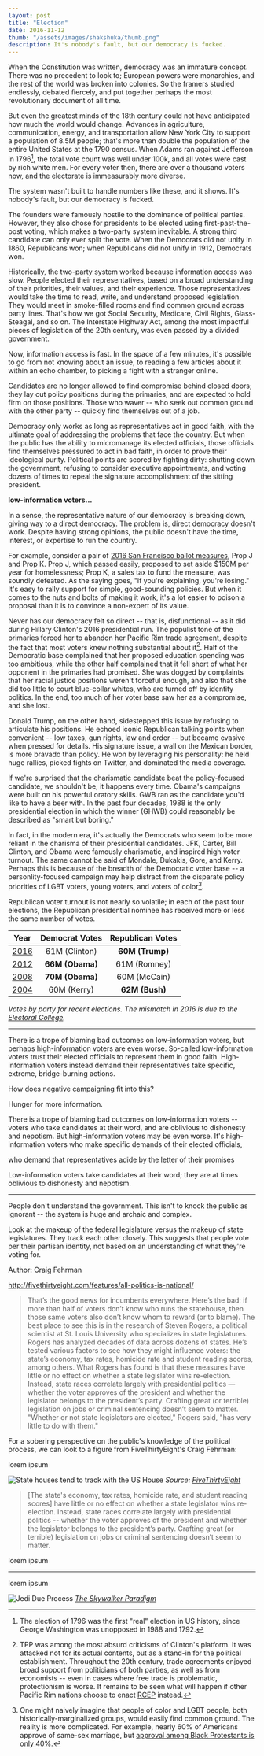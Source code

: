 ```yaml
---
layout: post
title: "Election"
date: 2016-11-12
thumb: "/assets/images/shakshuka/thumb.png"
description: It's nobody's fault, but our democracy is fucked.
---
```


When the Constitution was written, democracy was an immature concept.
There was no precedent to look to; European powers were monarchies, and
the rest of the world was broken into colonies. So the framers studied
endlessly, debated fiercely, and put together perhaps the most
revolutionary document of all time.

But even the greatest minds of the 18th century could not have
anticipated how much the world would change. Advances in agriculture,
communication, energy, and transportation allow New York City to support
a population of 8.5M people; that's more than double the population of
the entire United States at the 1790 census. When Adams ran against
Jefferson in 1796[^1], the total vote count was well under 100k, and all
votes were cast by rich white men. For every voter then, there are over
a thousand voters now, and the electorate is immeasurably more diverse.

[^1]: The election of 1796 was the first "real" election in US history, since George Washington was unopposed in 1988 and 1792.

The system wasn't built to handle numbers like these, and it shows. It's
nobody's fault, but our democracy is fucked.

The founders were famously hostile to the dominance of political
parties. However, they also chose for presidents to be elected using
first-past-the-post voting, which makes a two-party system inevitable. A
strong third candidate can only ever split the vote. When the Democrats
did not unify in 1860, Republicans won; when Republicans did not unify
in 1912, Democrats won.

Historically, the two-party system worked because information access was
slow. People elected their representatives, based on a broad
understanding of their priorities, their values, and their experience.
Those representatives would take the time to read, write, and understand
proposed legislation. They would meet in smoke-filled rooms and find
common ground across party lines. That's how we got Social Security,
Medicare, Civil Rights, Glass-Steagal, and so on. The Interstate Highway
Act, among the most impactful pieces of legislation of the 20th century,
was even passed by a divided government.

Now, information access is fast. In the space of a few minutes, it's
possible to go from not knowing about an issue, to reading a few
articles about it within an echo chamber, to picking a fight with a
stranger online. 

Candidates are no longer allowed to find compromise behind closed doors;
they lay out policy positions during the primaries, and are expected to
hold firm on those positions. Those who waver -- who seek out common
ground with the other party -- quickly find themselves out of a job. 

Democracy only works as long as representatives act in good faith, with
the ultimate goal of addressing the problems that face the country. But
when the public has the ability to micromanage its elected officials,
those officials find themselves pressured to act in bad faith, in order
to prove their ideological purity. Political points are scored by
fighting dirty: shutting down the government, refusing to consider
executive appointments, and voting dozens of times to repeal the
signature accomplishment of the sitting president.

**low-information voters...**

In a sense, the representative nature of our democracy is breaking down,
giving way to a direct democracy. The problem is, direct democracy
doesn't work. Despite having strong opinions, the public doesn't have
the time, interest, or expertise to run the country. 

For example, consider a pair of
[2016 San Francisco ballot measures](https://ballotpedia.org/San_Francisco_City_and_County,_California_ballot_measures),
Prop J and Prop K. Prop J, which passed easily, proposed to set aside
$150M per year for homelessness; Prop K, a sales tax to fund the
measure, was soundly defeated. As the saying goes, "if you're
explaining, you're losing." It's easy to rally support for simple,
good-sounding policies. But when it comes to the nuts and bolts of
making it work, it's a lot easier to poison a proposal than it is to
convince a non-expert of its value.

Never has our democracy felt so direct -- that is, disfunctional -- as
it did during Hillary Clinton's 2016 presidential run. The populist tone
of the primaries forced her to abandon her
[Pacific Rim trade agreement](https://en.wikipedia.org/wiki/Trans-Pacific_Partnership),
despite the fact that most voters knew nothing substantial about it[^2].
Half of the Democratic base complained that her proposed education
spending was too ambitious, while the other half complained that it
fell short of what her opponent in the primaries had promised. She was
dogged by complaints that her racial justice positions weren't forceful
enough, and also that she did too little to court blue-collar whites,
who are turned off by identity politics. In the end, too much of her
voter base saw her as a compromise, and she lost. 

[^2]: TPP was among the most absurd criticisms of Clinton's platform. It was attacked not for its actual contents, but as a stand-in for the political establishment. Throughout the 20th century, trade agreements enjoyed broad support from politicians of both parties, as well as from economists -- even in cases where free trade is problematic, protectionism is worse. It remains to be seen what will happen if other Pacific Rim nations choose to enact [RCEP](https://en.wikipedia.org/wiki/Regional_Comprehensive_Economic_Partnership) instead.

Donald Trump, on the other hand, sidestepped this issue by refusing to
articulate his positions. He echoed iconic Republican talking points
when convenient -- low taxes, gun rights, law and order -- but became
evasive when pressed for details. His signature issue, a wall on the
Mexican border, is more bravado than policy. He won by leveraging his
personality: he held huge rallies, picked fights on Twitter, and
dominated the media coverage.

If we're surprised that the charismatic candidate beat the
policy-focused candidate, we shouldn't be; it happens every time.
Obama's campaigns were built on his powerful oratory skills. GWB ran as
the candidate you'd like to have a beer with. In the past four decades,
1988 is the only presidential election in which the winner (GHWB) could
reasonably be described as "smart but boring."

In fact, in the modern era, it's actually the Democrats who seem to be
more reliant in the charisma of their presidential candidates. JFK,
Carter, Bill Clinton, and Obama were famously charismatic, and inspired
high voter turnout. The same cannot be said of Mondale, Dukakis, Gore,
and Kerry. Perhaps this is because of the breadth of the Democratic
voter base -- a personlity-focused campaign may help distract from the
disparate policy priorities of LGBT voters, young voters, and voters of
color[^3].

[^3]: One might naively imagine that people of color and LGBT people, both historically-marginalized groups, would easily find common ground. The reality is more complicated. For example, nearly 60% of Americans approve of same-sex marriage, but [approval among Black Protestants is only 40%](http://www.pewforum.org/2016/05/12/changing-attitudes-on-gay-marriage/). 

Republican voter turnout is not nearly so volatile; in each of the past
four elections, the Republican presidential nominee has received more or
less the same number of votes. 

| Year | Democrat Votes      | Republican Votes  | 
|:----:|:-------------------:|:-----------------:|
| [2016](https://en.wikipedia.org/wiki/United_States_presidential_election,_2016) | 61M (Clinton)       | **60M (Trump)** |
| [2012](https://en.wikipedia.org/wiki/United_States_presidential_election,_2012) | **66M (Obama)**     | 61M (Romney)    |
| [2008](https://en.wikipedia.org/wiki/United_States_presidential_election,_2008) | **70M (Obama)**     | 60M (McCain)    |
| [2004](https://en.wikipedia.org/wiki/United_States_presidential_election,_2004) | 60M (Kerry)         | **62M (Bush)**  |

*Votes by party for recent elections. The mismatch in 2016 is due to the [Electoral College](https://en.wikipedia.org/wiki/Electoral_College_(United_States)).*

<!--
| 2000 | 51M (Gore)          | 50M (**Bush Jr**) |
| 1996 | 47M (**B Clinton**) | 40M (Dole)        |
| 1992 | 45M (**B Clinton**) | 40M (Bush Sr)     |
| 1988 | 42M (Dukakis)       | 49M (**Bush Sr**) |
| 1984 | 38M (Mondale)       | 54M (**Reagan**)  |
| 1980 | 35M (Carter)        | 44M (**Reagan**)  |
| 1976 | 41M (**Carter**)    | 39M (Ford)        |
-->



***

There is a trope of blaming bad outcomes on low-information voters, but perhaps high-information voters are even worse. So-called low-information voters trust their elected officials to represent them in good faith. High-information voters instead demand their representatives take specific, extreme, bridge-burning actions. 

How does negative campaigning fit into this?

Hunger for more information. 




There is a trope of blaming bad outcomes on low-information voters -- voters who take candidates at their word, and are oblivious to dishonesty and nepotism. But high-information voters may be even worse. It's high-information voters who make specific demands of their elected officials, 

who demand that representatives adide by the letter of their promises



Low-information voters take candidates at their word; they are at times oblivious to dishonesty and nepotism. 




***

People don't understand the government. This isn't to knock the public as ignorant -- the system is huge and archaic and complex. 

Look at the makeup of the federal legislature versus the makeup of state legislatures. They track each other closely. This suggests that people vote per their partisan identity, not based on an understanding of what they're voting for. 

Author: Craig Fehrman

http://fivethirtyeight.com/features/all-politics-is-national/

> That’s the good news for incumbents everywhere. Here’s the bad: if more than half of voters don’t know who runs the statehouse, then those same voters also don’t know whom to reward (or to blame). The best place to see this is in the research of Steven Rogers, a political scientist at St. Louis University who specializes in state legislatures. Rogers has analyzed decades of data across dozens of states. He’s tested various factors to see how they might influence voters: the state’s economy, tax rates, homicide rate and student reading scores, among others. What Rogers has found is that these measures have little or no effect on whether a state legislator wins re-election. Instead, state races correlate largely with presidential politics — whether the voter approves of the president and whether the legislator belongs to the president’s party. Crafting great (or terrible) legislation on jobs or criminal sentencing doesn’t seem to matter. "Whether or not state legislators are elected," Rogers said, "has very little to do with them."

For a sobering perspective on the public's knowledge of the political
process, we can look to a figure from FiveThirtyEight's Craig Fehrman:

lorem ipsum

![State houses tend to track with the US House](/assets/images/election2016/fehrman538.png)
*Source: [FiveThirtyEight](http://fivethirtyeight.com/features/all-politics-is-national/)*

> [The state's economy, tax rates, homicide rate, and student reading scores] have little or no effect on whether a state legislator wins re-election. Instead, state races correlate largely with presidential politics -- whether the voter approves of the president and whether the legislator belongs to the president’s party. Crafting great (or terrible) legislation on jobs or criminal sentencing doesn’t seem to matter. 

lorem ipsum

***

lorem ipsum

![Jedi Due Process](/assets/images/tasp/jedi_due_process.jpg)
*[The Skywalker Paradigm](http://ammonra.org/skywalkerparadigm/a_leiaknew_anh_comp.html)*







